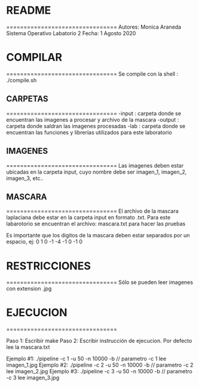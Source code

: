 # README
================================
Autores: Monica Araneda  
Sistema Operativo
Labatorio 2
Fecha: 1 Agosto 2020

# COMPILAR
================================
Se compile con la shell :    ./compile.sh

## CARPETAS
================================
-input	: carpeta donde se encuentran las imagenes a procesar y archivo de la mascara
-output	: carpeta donde saldran las imagenes procesadas
-lab	: carpeta donde se encuentran las funciones y librerías utilizados para este laboratorio


## IMAGENES
================================
Las imagenes deben estar ubicadas en la carpeta input, cuyo nombre debe ser imagen_1, imagen_2, imagen_3, etc..


## MASCARA
================================
El archivo de la mascara laplaciana debe estar en la carpeta input en formato .txt. Para este labarotorio se encuentran el archivo: mascara.txt para hacer las pruebas

Es importante que los digitos de la mascara deben estar separados por un espacio, ej: 0 1 0 -1 -4 -1 0 -1 0


# RESTRICCIONES
================================
Sólo se pueden leer imagenes con extension .jpg


# EJECUCION
================================

Paso 1:  Escribir make
Paso 2:  Escribir instrucción de ejecucion. Por defecto lee la mascara.txt

Ejemplo #1: ./pipeline -c 1  -u 50 -n 10000 -b   // parametro -c 1 lee imagen_1.jpg
Ejemplo #2: ./pipeline -c 2  -u 50 -n 10000 -b   // parametro -c 2 lee imagen_2.jpg
Ejemplo #3: ./pipeline -c 3  -u 50 -n 10000 -b   // parametro -c 3 lee imagen_3.jpg




